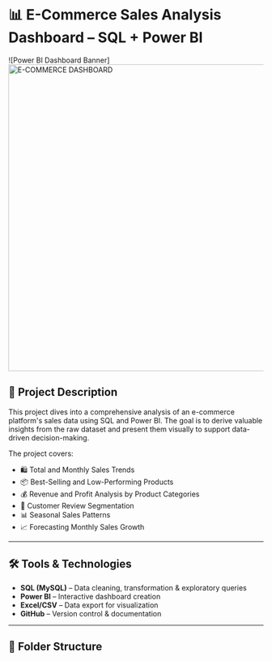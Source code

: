 # 📊 E-Commerce Sales Analysis Dashboard – SQL + Power BI

![Power BI Dashboard Banner]<img width="605" alt="E-COMMERCE DASHBOARD" src="https://github.com/user-attachments/assets/8e94d010-7f46-43dc-8d4e-0022fc166e18" />

## 📌 Project Description

This project dives into a comprehensive analysis of an e-commerce platform's sales data using SQL and Power BI. The goal is to derive valuable insights from the raw dataset and present them visually to support data-driven decision-making.

The project covers:

- 🛍️ Total and Monthly Sales Trends  
- 📦 Best-Selling and Low-Performing Products  
- 💰 Revenue and Profit Analysis by Product Categories  
- 🌟 Customer Review Segmentation  
- 📊 Seasonal Sales Patterns  
- 📈 Forecasting Monthly Sales Growth

---

## 🛠️ Tools & Technologies

- **SQL (MySQL)** – Data cleaning, transformation & exploratory queries  
- **Power BI** – Interactive dashboard creation  
- **Excel/CSV** – Data export for visualization  
- **GitHub** – Version control & documentation

---

## 📁 Folder Structure


